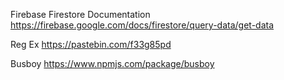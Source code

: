 <!-- RESOURCES -->

Firebase Firestore Documentation
https://firebase.google.com/docs/firestore/query-data/get-data

Reg Ex
https://pastebin.com/f33g85pd

Busboy
https://www.npmjs.com/package/busboy